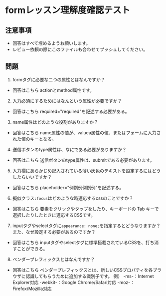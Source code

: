 # formレッスン理解度確認テスト

## 注意事項

- 回答はすべて埋めるようお願いします。
- レビュー依頼の際にこのファイルも合わせてプッシュしてください。

## 問題

1. formタグに必要な二つの属性とはなんですか？
  - 回答はこちら
    actionとmethod属性です。

2. 入力必須にするためにはなんという属性が必要ですか？
  - 回答はこちら
    required="required"を記述する必要がある。

3. name属性はどのような役割がありますか？
  - 回答はこちら
    name属性の値が、valuea属性の値、またはフォームに入力された値のキーとなる。

4. 送信ボタンのtype属性は、なにである必要がありますか？
  - 回答はこちら
    送信ボタンのtype属性は、submitである必要があります。

5. 入力欄にあらかじめ記入されている薄い灰色のテキストを設定するにはどうしたらいいですか？
  - 回答はこちら
    placeholder="例例例例例例"を記述する。

6. 擬似クラス`:focus`はどのような時適応するcssのことですか？
  - 回答はこちら
    要素をクリックやタップをしたり、キーボードの Tab キーで選択したりしたときに適応するCSSです。

7. inputタグやselectタグに`appearance: none;`を指定するとどうなりますか？また、なぜ設定する必要があるのですか？
  - 回答はこちら
    inputタグやselectタグに標準搭載されているCSSを、打ち消すことができる。

8. ベンダープレフィックスとはなんですか？
  - 回答はこちら
    ベンダープレフィックスとは、新しいCSSプロパティを各ブラウザに認識してもらうために追加する識別子です。
    例） -ms-：Internet Explorer対応
        -webkit-：Google Chrome/Safari対応
        -moz-：Firefox/Mozilla対応